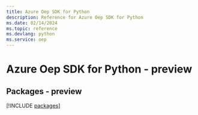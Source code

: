```yaml
---
title: Azure Oep SDK for Python
description: Reference for Azure Oep SDK for Python
ms.date: 02/14/2024
ms.topic: reference
ms.devlang: python
ms.service: oep
---
```

# Azure Oep SDK for Python - preview
## Packages - preview
[!INCLUDE [packages](oep-index.md)]